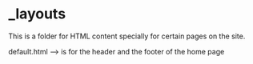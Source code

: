 # _layouts

This is a folder for HTML content specially for certain pages on the site.

default.html --> is for the header and the footer of the home page


